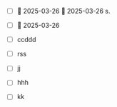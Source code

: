- [ ] 📅 2025-03-26 🛫 2025-03-26  s.   
- [ ] 📅 2025-03-26 
- [ ] ccddd
- [ ] rss
- [ ] jj
- [ ] hhh
- [ ] kk




